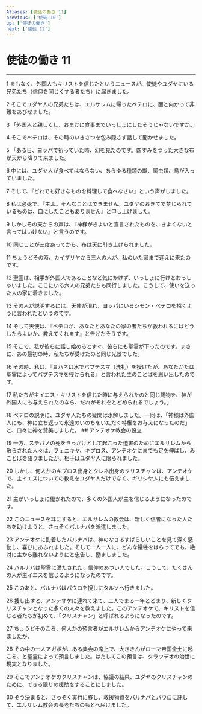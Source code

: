 ```yaml
---
Aliases: [使徒の働き 11]
previous: ['使徒 10']
up: ['使徒の働き']
next: ['使徒 12']
---
```

# 使徒の働き 11

***




1 
まもなく、外国人もキリストを信じたというニュースが、使徒やユダヤにいる兄弟たち（信仰を同じくする者たち）に届きました。 



2 
そこでユダヤ人の兄弟たちは、エルサレムに帰ったペテロに、面と向かって非難をあびせました。 



3 
「外国人と親しくし、おまけに食事までいっしょにしたそうじゃないですか。」 



4 
そこでペテロは、その時のいきさつを包み隠さず話して聞かせました。 



5 
「ある日、ヨッパで祈っていた時、幻を見たのです。四すみをつった大きな布が天から降りて来ました。 



6 
中には、ユダヤ人が食べてはならない、あらゆる種類の獣、爬虫類、鳥が入っていました。 



7 
そして、『どれでも好きなものを料理して食べなさい』という声がしました。 



8 
私は必死で、『主よ。そんなことはできません。ユダヤのおきてで禁じられているものは、口にしたこともありません』と申し上げました。 



9 
しかしその天からの声は、『神様がきよいと宣言されたものを、きよくないと言ってはいけない』と言うのです。 



10 
同じことが三度あってから、布は天に引き上げられました。 



11 
ちょうどその時、カイザリヤから三人の人が、私のいた家まで迎えに来たのです。 



12 
聖霊は、相手が外国人であることなど気にかけず、いっしょに行けとおっしゃいました。ここにいる六人の兄弟たちも同行しました。こうして、使いを送った人の家に着きました。 



13 
その人が説明するには、天使が現れ、ヨッパにいるシモン・ペテロを招くように言われたというのです。 



14 
そして天使は、『ペテロが、あなたとあなたの家の者たちが救われるにはどうしたらよいか、教えてくれます』と告げたそうです。 



15 
そこで、私が彼らに話し始めるとすぐ、彼らにも聖霊が下ったのです。まさに、あの最初の時、私たちが受けたのと同じ光景でした。 



16 
その時、私は、『ヨハネは水でバプテスマ（洗礼）を授けたが、あなたがたは聖霊によってバプテスマを授けられる』と言われた主のことばを思い出したのです。 



17 
私たちが主イエス・キリストを信じた時に与えられたのと同じ賜物を、神が外国人にも与えられたのなら、だれがそれをとどめられるでしょう。」 



18 
ペテロの説明に、ユダヤ人たちの疑問は氷解しました。一同は、「神様は外国人にも、神に立ち返って永遠のいのちをいただく特権をお与えになったのだ」と、口々に神を賛美しました。 ## アンテオケ教会の設立 



19 
一方、ステパノの死をきっかけとして起こった迫害のためにエルサレムから散らされた人々は、フェニキヤ、キプロス、アンテオケにまでも足を伸ばし、みことばを語りましたが、相手はユダヤ人に限られました。 



20 
しかし、何人かのキプロス出身とクレネ出身のクリスチャンは、アンテオケで、主イエスについての教えをユダヤ人だけでなく、ギリシヤ人にも伝えました。 



21 
主がいっしょに働かれたので、多くの外国人が主を信じるようになったのです。 



22 
このニュースを耳にすると、エルサレムの教会は、新しく信者になった人たちを助けようと、さっそくバルナバを派遣しました。 



23 
アンテオケに到着したバルナバは、神のなさるすばらしいことを見て深く感動し、喜びにあふれました。そして一人一人に、どんな犠牲をはらってでも、絶対に主から離れないようにと忠告し、励ましました。 



24 
バルナバは聖霊に満たされた、信仰のあつい人でした。こうして、たくさんの人が主イエスを信じるようになったのです。 



25 
このあと、バルナバはパウロを捜しにタルソへ行きました。 



26 
捜し出すと、アンテオケに連れて来て、二人でまる一年とどまり、新しくクリスチャンとなった多くの人々を教えました。このアンテオケで、キリストを信じる者たちが初めて、「クリスチャン」と呼ばれるようになったのです。 



27 
ちょうどそのころ、何人かの預言者がエルサレムからアンテオケにやって来ましたが、 



28 
その中の一人アガボが、ある集会の席上で、大ききんがローマ帝国全土に起こる、と聖霊によって預言しました。はたしてこの預言は、クラウデオの治世に現実となりました。 



29 
そこでアンテオケのクリスチャンは、協議の結果、ユダヤのクリスチャンのために、できる限りの援助をすることにしました。 



30 
そう決まると、さっそく実行に移し、救援物資をバルナバとパウロに託して、エルサレム教会の長老たちのもとへ届けました。

